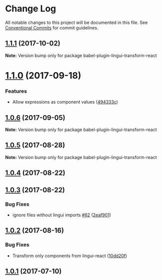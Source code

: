 # Change Log

All notable changes to this project will be documented in this file.
See [Conventional Commits](https://conventionalcommits.org) for commit guidelines.

<a name="1.1.1"></a>
## [1.1.1](https://github.com/lingui/js-lingui/compare/babel-plugin-lingui-transform-react@1.1.0...babel-plugin-lingui-transform-react@1.1.1) (2017-10-02)




**Note:** Version bump only for package babel-plugin-lingui-transform-react

<a name="1.1.0"></a>
# [1.1.0](https://github.com/lingui/js-lingui/compare/babel-plugin-lingui-transform-react@1.0.6...babel-plugin-lingui-transform-react@1.1.0) (2017-09-18)


### Features

* Allow expressions as component values ([494333c](https://github.com/lingui/js-lingui/commit/494333c))




<a name="1.0.6"></a>
## [1.0.6](https://github.com/lingui/js-lingui/compare/babel-plugin-lingui-transform-react@1.0.5...babel-plugin-lingui-transform-react@1.0.6) (2017-09-05)




**Note:** Version bump only for package babel-plugin-lingui-transform-react

<a name="1.0.5"></a>
## [1.0.5](https://github.com/lingui/js-lingui/compare/babel-plugin-lingui-transform-react@1.0.5-0...babel-plugin-lingui-transform-react@1.0.5) (2017-08-28)




**Note:** Version bump only for package babel-plugin-lingui-transform-react

<a name="1.0.4"></a>
## [1.0.4](https://github.com/lingui/js-lingui/compare/babel-plugin-lingui-transform-react@1.0.3...babel-plugin-lingui-transform-react@1.0.4) (2017-08-22)




<a name="1.0.3"></a>
## [1.0.3](https://github.com/lingui/js-lingui/compare/babel-plugin-lingui-transform-react@1.0.2...babel-plugin-lingui-transform-react@1.0.3) (2017-08-22)


### Bug Fixes

* ignore files without lingui imports [#62](https://github.com/lingui/js-lingui/issues/62) ([2eaf901](https://github.com/lingui/js-lingui/commit/2eaf901))




<a name="1.0.2"></a>
## [1.0.2](https://github.com/lingui/js-lingui/compare/babel-plugin-lingui-transform-react@1.0.1...babel-plugin-lingui-transform-react@1.0.2) (2017-08-16)


### Bug Fixes

* Transform only components from lingui-react ([10dd20f](https://github.com/lingui/js-lingui/commit/10dd20f))




<a name="1.0.1"></a>
## [1.0.1](https://github.com/lingui/js-lingui/compare/babel-plugin-lingui-transform-react@1.0.0...babel-plugin-lingui-transform-react@1.0.1) (2017-07-10)
